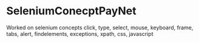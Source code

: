 # SeleniumConecptPayNet

Worked on selenium concepts click, type, select, mouse, keyboard, frame, tabs, alert, findelements, exceptions, xpath, css, javascript
